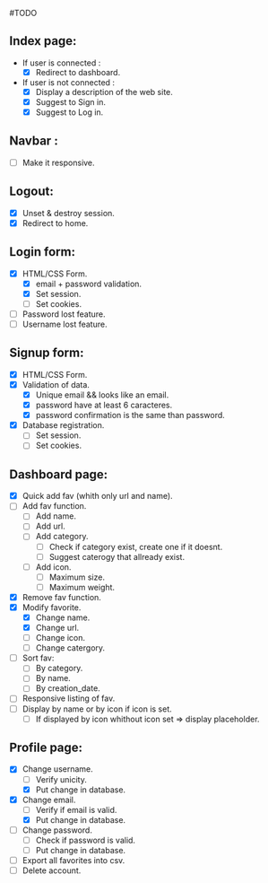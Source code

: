 #TODO

## Index page:
- If user is connected :
    - [x] Redirect to dashboard.
- If user is not connected :
    - [x] Display a description of the web site.
    - [x] Suggest to Sign in.
    - [x] Suggest to Log in.

## Navbar :
- [ ] Make it responsive.

## Logout:
- [x] Unset & destroy session.
- [x] Redirect to home.

## Login form:
- [x] HTML/CSS Form.
    - [x] email + password validation.
    - [x] Set session.
    - [ ] Set cookies.
- [ ] Password lost feature.
- [ ] Username lost feature.

## Signup form:
- [x] HTML/CSS Form.
- [x] Validation of data.
    - [x] Unique email && looks like an email.
    - [x] password have at least 6 caracteres.
    - [x] password confirmation is the same than password.
- [x] Database registration.
    - [ ] Set session.
    - [ ] Set cookies.

## Dashboard page:
- [x] Quick add fav (whith only url and name).
- [ ] Add fav function.
    - [ ] Add name.
    - [ ] Add url.
    - [ ] Add category.
        - [ ] Check if category exist, create one if it doesnt.
        - [ ] Suggest caterogy that allready exist.
    - [ ] Add icon.
        - [ ] Maximum size.
        - [ ] Maximum weight.
- [x] Remove fav function.
- [x] Modify favorite.
    - [x] Change name.
    - [x] Change url.
    - [ ] Change icon.
    - [ ] Change catergory.
- [ ] Sort fav:
    - [ ] By category.
    - [ ] By name.
    - [ ] By creation_date.
- [ ] Responsive listing of fav.
- [ ] Display by name or by icon if icon is set.
    - [ ] If displayed by icon whithout icon set => display placeholder.

## Profile page:
- [x] Change username.
    - [ ] Verify unicity.
    - [x] Put change in database.
- [x] Change email.
    - [ ] Verify if email is valid.
    - [x] Put change in database.
- [ ] Change password.
    - [ ] Check if password is valid.
    - [ ] Put change in database.
- [ ] Export all favorites into csv.
- [ ] Delete account.